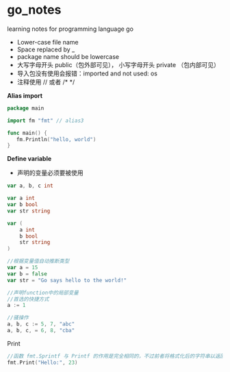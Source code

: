 # go_notes

learning notes for programming language go

* Lower-case file name
* Space replaced by _
* package name should be lowercase
* 大写字母开头 public（包外部可见）， 小写字母开头 private （包内部可见）
* 导入包没有使用会报错：imported and not used: os
* 注释使用 // 或者 /* */

**Alias import**

```go
package main

import fm "fmt" // alias3

func main() {
   fm.Println("hello, world")
}
```

**Define variable**
* 声明的变量必须要被使用
```go
var a, b, c int
```
```go
var a int
var b bool
var str string
```
```go
var (
	a int
	b bool
	str string
)
```
```go
//根据变量值自动推断类型
var a = 15
var b = false
var str = "Go says hello to the world!"

//声明function中的局部变量
//首选的快捷方式
a := 1
```
```go
//骚操作
a, b, c := 5, 7, "abc"
a, b, c, = 6, 8, "cba"
```


Print
```go
//函数 fmt.Sprintf 与 Printf 的作用是完全相同的，不过前者将格式化后的字符串以返回值的形式返回给调用者
fmt.Print("Hello:", 23)
```